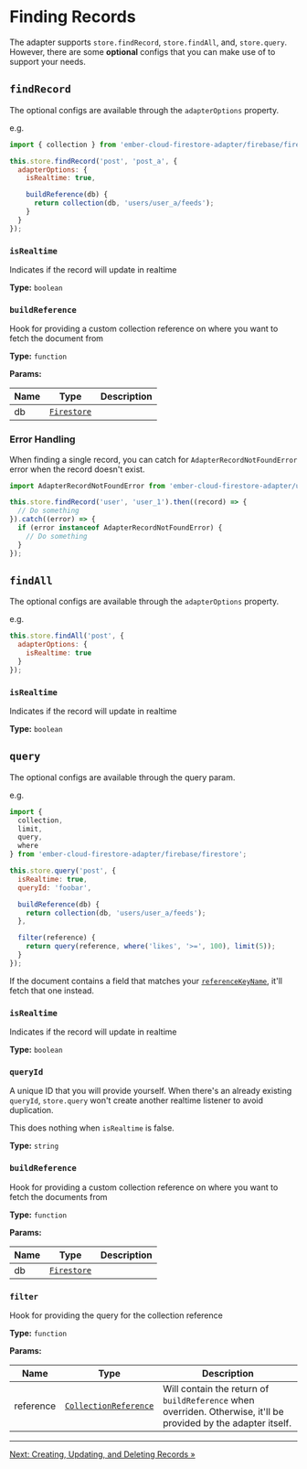 # Finding Records

The adapter supports `store.findRecord`, `store.findAll`, and, `store.query`. However, there are some **optional** configs that you can make use of to support your needs.

## `findRecord`

The optional configs are available through the `adapterOptions` property.

e.g.

```javascript
import { collection } from 'ember-cloud-firestore-adapter/firebase/firestore';

this.store.findRecord('post', 'post_a', {
  adapterOptions: {
    isRealtime: true,

    buildReference(db) {
      return collection(db, 'users/user_a/feeds');
    }
  }
});
```

### `isRealtime`

Indicates if the record will update in realtime

**Type:** `boolean`

### `buildReference`

Hook for providing a custom collection reference on where you want to fetch the document from

**Type:** `function`

**Params:**

| Name | Type                                                                                                         | Description |
| ---- | ------------------------------------------------------------------------------------------------------------ | ----------- |
| db   | [`Firestore`](https://firebase.google.com/docs/reference/js/firestore_.firestore) |             |

### Error Handling

When finding a single record, you can catch for `AdapterRecordNotFoundError` error when the record doesn't exist.

```javascript
import AdapterRecordNotFoundError from 'ember-cloud-firestore-adapter/utils/custom-errors';

this.store.findRecord('user', 'user_1').then((record) => {
  // Do something
}).catch((error) => {
  if (error instanceof AdapterRecordNotFoundError) {
    // Do something
  }
});
```

## `findAll`

The optional configs are available through the `adapterOptions` property.

e.g.

```javascript
this.store.findAll('post', {
  adapterOptions: {
    isRealtime: true
  }
});
```

### `isRealtime`

Indicates if the record will update in realtime

**Type:** `boolean`

## `query`

The optional configs are available through the query param.

e.g.

```javascript
import {
  collection,
  limit,
  query,
  where
} from 'ember-cloud-firestore-adapter/firebase/firestore';

this.store.query('post', {
  isRealtime: true,
  queryId: 'foobar',

  buildReference(db) {
    return collection(db, 'users/user_a/feeds');
  },

  filter(reference) {
    return query(reference, where('likes', '>=', 100), limit(5));
  }
});
```

If the document contains a field that matches your [`referenceKeyName`](getting-started#adapter-settings), it'll fetch that one instead.

### `isRealtime`

Indicates if the record will update in realtime

**Type:** `boolean`

### `queryId`

A unique ID that you will provide yourself. When there's an already existing `queryId`, `store.query` won't create another realtime listener to avoid duplication.

This does nothing when `isRealtime` is false.

**Type:** `string`

### `buildReference`

Hook for providing a custom collection reference on where you want to fetch the documents from

**Type:** `function`

**Params:**

| Name | Type                                                                                                         | Description |
| ---- | ------------------------------------------------------------------------------------------------------------ | ----------- |
| db   | [`Firestore`](https://firebase.google.com/docs/reference/js/firestore_.firestore) |             |

### `filter`

Hook for providing the query for the collection reference

**Type:** `function`

**Params:**

| Name      | Type                                                                                                                             | Description                                                                                                     |
| --------- | -------------------------------------------------------------------------------------------------------------------------------- | --------------------------------------------------------------------------------------------------------------- |
| reference | [`CollectionReference`](https://firebase.google.com/docs/reference/js/firestore_.collectionreference) | Will contain the return of `buildReference` when overriden. Otherwise, it'll be provided by the adapter itself. |

---

[Next: Creating, Updating, and Deleting Records »](create-update-delete-records.md)
